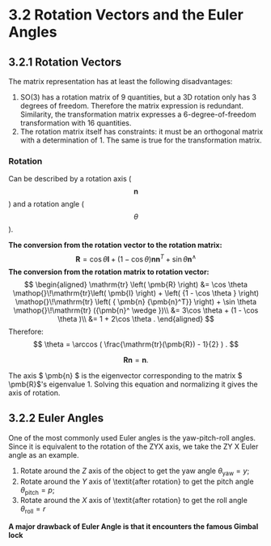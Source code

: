 # 3.2 Rotation Vectors and the Euler Angles

## 3.2.1 Rotation Vectors

The matrix representation has at least the following disadvantages:

1. SO(3) has a rotation matrix of 9 quantities, but a 3D rotation only has 3 degrees of freedom.  Therefore the matrix expression is redundant.  Similarity, the transformation matrix expresses a 6-degree-of-freedom transformation with 16 quantities.
2. The rotation matrix itself has constraints: it must be an orthogonal matrix with a determination of 1. The same is true for the transformation matrix.

### Rotation

Can be described by a rotation axis ($$\textbf{n}$$) and a rotation angle ($$\theta$$).

**The conversion from the rotation vector to the rotation matrix:**
$$
\pmb{R} = \cos \theta \pmb{I} + \left({ 1 - \cos \theta } \right) \pmb{n} { \pmb {n} ^T } + \sin \theta { \pmb{n}^ \wedge }
$$
**The conversion from the rotation matrix to rotation vector:**
$$
\begin{aligned}
\mathrm{tr} \left( \pmb{R} \right) &= \cos \theta \mathop{}\!\mathrm{tr}\left( \pmb{I} \right) + \left( {1 - \cos \theta } \right) \mathop{}\!\mathrm{tr} \left( { \pmb{n} {\pmb{n}^T}} \right) + \sin \theta \mathop{}\!\mathrm{tr} ({\pmb{n}^ \wedge })\\
&= 3\cos \theta  + (1 - \cos \theta )\\
&= 1 + 2\cos \theta .
\end{aligned}
$$
Therefore:
$$
\theta = \arccos ( \frac{\mathrm{tr}(\pmb{R}) - 1}{2}  ) .
$$

$$
\pmb{R} \pmb{n} = \pmb{n}.
$$

The axis $ \pmb{n} $ is the eigenvector corresponding to the matrix $ \pmb{R}$'s eigenvalue 1. Solving this equation and normalizing it gives the axis of rotation.

## 3.2.2 Euler Angles

One of the most commonly used Euler angles is the yaw-pitch-roll angles. Since it is equivalent to the rotation of the ZYX axis, we take the ZY X Euler angle as an example.

1. Rotate around the $Z$ axis of the object to get the yaw angle $\theta_{\mathrm{yaw}}=y$;
2. Rotate around the $Y$ axis of \textit{after rotation} to get the pitch angle $\theta_{\mathrm{pitch}}=p$;
3. Rotate around the $X$ axis of \textit{after rotation} to get the roll angle $\theta_{\mathrm{roll}}=r$

**A major drawback of Euler Angle is that it encounters the famous Gimbal lock**